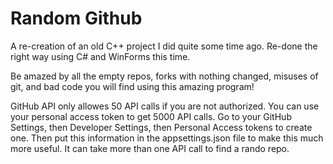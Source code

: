 Random Github
============
A re-creation of an old C++ project I did quite some time ago. Re-done the right way using C# and WinForms this time.

Be amazed by all the empty repos, forks with nothing changed, misuses of git, and bad code you will find using this amazing program!

GitHub API only allowes 50 API calls if you are not authorized. You can use your personal access token to get 5000 API calls. Go to your GitHub Settings, then Developer Settings, then Personal Access tokens to create one. Then put this information in the appsettings.json file to make this much more useful. It can take more than one API call to find a rando repo.
